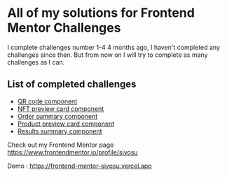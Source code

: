 
# All of my solutions for Frontend Mentor Challenges

I complete challenges number 1-4 4 months ago, I haven't completed any challenges since then. But from now on I will try to complete as many challenges as I can.

## List of completed challenges

- [QR code component](./1.%20qr-code-component-main/)
- [NFT preview card component](./2.%20nft-preview-card-component-main/)
- [Order summary component](./3.%20order-summary-component-main/)
- [Product preview card component](./4.%20product-preview-card-component-main/)
- [Results summary component](./5.%20results-summary-component-main/)

Check out my Frontend Mentor page https://www.frontendmentor.io/profile/siyosu

Demo : https://frontend-mentor-siyosu.vercel.app